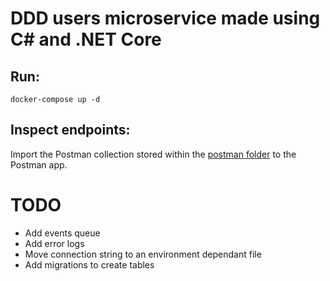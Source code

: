 # DDD users microservice made using C# and .NET Core

## Run:

```
docker-compose up -d
```

## Inspect endpoints:

Import the Postman collection stored within the [postman folder](postman) to the Postman app.

# TODO

* Add events queue
* Add error logs
* Move connection string to an environment dependant file
* Add migrations to create tables